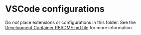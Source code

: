 # VSCode configurations

Do _not_ place extensions or configurations in this folder. See the [Development Container README.md file][readme] for
more information.

[readme]: ../.devcontainer/README.md
